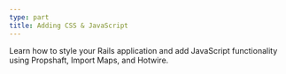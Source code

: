 ```yaml
---
type: part
title: Adding CSS & JavaScript
---
```


Learn how to style your Rails application and add JavaScript functionality using Propshaft, Import Maps, and Hotwire.